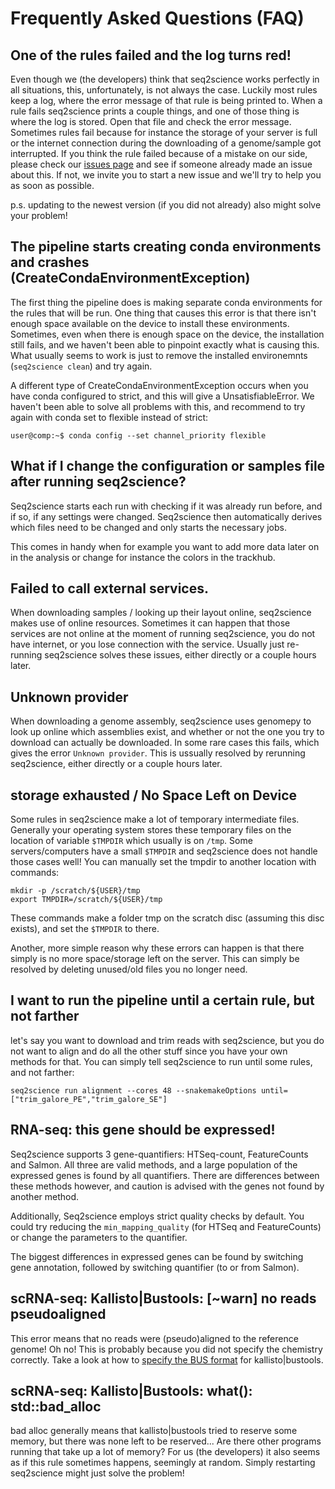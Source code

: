 # Frequently Asked Questions (FAQ)

## One of the rules failed and the log turns red!
Even though we (the developers) think that seq2science works perfectly in all situations, this, unfortunately, is not always the case. Luckily most rules keep a log, where the error message of that rule is being printed to. When a rule fails seq2science prints a couple things, and one of those thing is where the log is stored. Open that file and check the error message. Sometimes rules fail because for instance the storage of your server is full or the internet connection during the downloading of a genome/sample got interrupted. If you think the rule failed because of a mistake on our side, please check our [issues page](https://github.com/vanheeringen-lab/seq2science/issues) and see if someone already made an issue about this. If not, we invite you to start a new issue and we'll try to help you as soon as possible.

p.s. updating to the newest version (if you did not already) also might solve your problem!

## The pipeline starts creating conda environments and crashes (CreateCondaEnvironmentException)
The first thing the pipeline does is making separate conda environments for the rules that will be run. One thing that causes this error is that there isn't enough space available on the device to install these environments. Sometimes, even when there is enough space on the device, the installation still fails, and we haven't been able to pinpoint exactly what is causing this. What usually seems to work is just to remove the installed environemnts (`seq2science clean`) and try again. 

A different type of CreateCondaEnvironmentException occurs when you have conda configured to strict, and this will give a UnsatisfiableError. We haven't been able to solve all problems with this, and recommend to try again with conda set to flexible instead of strict:

```console
user@comp:~$ conda config --set channel_priority flexible
```

## What if I change the configuration or samples file after running seq2science?
Seq2science starts each run with checking if it was already run before, and if so, if any settings were changed. Seq2science then automatically derives which files need to be changed and only starts the necessary jobs.

This comes in handy when for example you want to add more data later on in the analysis or change for instance the colors in the trackhub.

## Failed to call external services.
When downloading samples / looking up their layout online, seq2science makes use of online resources. Sometimes it can happen that those services are not online at the moment of running seq2science, you do not have internet, or you lose connection with the service. Usually just re-running seq2science solves these issues, either directly or a couple hours later.

## Unknown provider
When downloading a genome assembly, seq2science uses genomepy to look up online which assemblies exist, and whether or not the one you try to download can actually be downloaded. In some rare cases this fails, which gives the error `Unknown provider`. This is ussually resolved by rerunning seq2science, either directly or a couple hours later.

## storage exhausted / No Space Left on Device
Some rules in seq2science make a lot of temporary intermediate files. Generally your operating system stores these temporary files on the location of variable `$TMPDIR` which usually is on `/tmp`. Some servers/computers have a small `$TMPDIR` and seq2science does not handle those cases well! You can manually set the tmpdir to another location with commands:

```
mkdir -p /scratch/${USER}/tmp
export TMPDIR=/scratch/${USER}/tmp
```

These commands make a folder tmp on the scratch disc (assuming this disc exists), and set the `$TMPDIR` to there. 

Another, more simple reason why these errors can happen is that there simply is no more space/storage left on the server. This can simply be resolved by deleting unused/old files you no longer need.

## I want to run the pipeline until a certain rule, but not farther
let's say you want to download and trim reads with seq2science, but you do not want to align and do all the other stuff since you have your own methods for that. You can simply tell seq2science to run until some rules, and not farther:

```
seq2science run alignment --cores 48 --snakemakeOptions until=["trim_galore_PE","trim_galore_SE"]
```

## RNA-seq: this gene should be expressed!
Seq2science supports 3 gene-quantifiers: HTSeq-count, FeatureCounts and Salmon.
All three are valid methods, and a large population of the expressed genes is found by all quantifiers.
There are differences between these methods however, and caution is advised with the genes not found by another method.

Additionally, Seq2science employs strict quality checks by default.
You could try reducing the `min_mapping_quality` (for HTSeq and FeatureCounts) or change the parameters to the quantifier.

The biggest differences in expressed genes can be found by switching gene annotation, followed by switching quantifier (to or from Salmon).

## scRNA-seq: Kallisto|Bustools: \[~warn\] no reads pseudoaligned
This error means that no reads were (pseudo)aligned to the reference genome! 
Oh no! 
This is probably because you did not specify the chemistry correctly. 
Take a look at how to [specify the BUS format](https://vanheeringen-lab.github.io/seq2science/content/workflows/scrna_seq.html#bus-barcode-umi-set-format) for kallisto|bustools.

## scRNA-seq: Kallisto|Bustools: what():  std::bad_alloc
bad alloc generally means that kallisto|bustools tried to reserve some memory, but there was none left to be reserved...
Are there other programs running that take up a lot of memory?
For us (the developers) it also seems as if this rule sometimes happens, seemingly at random.
Simply restarting seq2science might just solve the problem!
